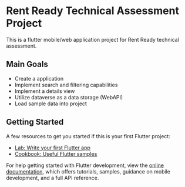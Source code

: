 # Rent Ready Technical Assessment Project

This is a flutter mobile/web application project for Rent Ready technical assessment.

## Main Goals
- Create a application
- Implement search and filtering capabilities
- Implement a details view
- Utilize dataverse as a data storage (WebAPI)
- Load sample data into project

## Getting Started

A few resources to get you started if this is your first Flutter project:

- [Lab: Write your first Flutter app](https://docs.flutter.dev/get-started/codelab)
- [Cookbook: Useful Flutter samples](https://docs.flutter.dev/cookbook)

For help getting started with Flutter development, view the
[online documentation](https://docs.flutter.dev/), which offers tutorials,
samples, guidance on mobile development, and a full API reference.
